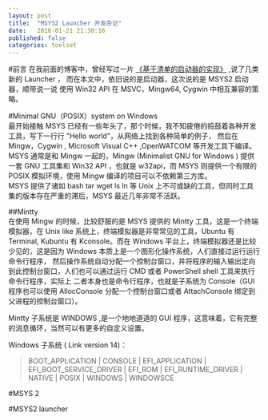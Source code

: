 ```yaml
---
layout: post
title:  "MSYS2 Launcher 开发杂记"
date:   2016-01-21 21:30:16
published: false
categories: toolset
---
```

#前言
在我前面的博客中，曾经写过一片 [《基于清单的启动器的实现》](http://forcemz.net/toolset/2015/11/27/NewLauncher.html) ,说了几类新的 Launcher ，
而在本文中，依旧说的是启动器，这次说的是 MSYS2 启动器，顺带说一说 使用 Win32 API 在 MSVC，Mingw64, Cygwin 中相互兼容的策略。

#Minimal GNU（POSIX）system on Windows     
最开始接触 MSYS 已经有一些年头了，那个时候，我不知疲倦的捣鼓着各种开发工具，写下一行行 "Hello world"，从网络上找到各种简单的例子，
然后在 Mingw，Cygwin , Microsoft Visual C++ ,OpenWATCOM 等开发工具下编译。MSYS 通常是和 Mingw 一起的，Mingw (Minimalist GNU for Windows
) 提供一套 GNU 工具集和 Win32 API ，也就是 w32api，而 MSYS 则提供一个有限的 POSIX 模拟环境，使用 Mingw 编译的项目可以不依赖第三方库。     
MSYS 提供了诸如 bash tar wget ls ln 等 Unix 上不可或缺的工具，但同时工具集的版本存在严重的滞后，MSYS 最近几年非常不活跃。

##Mintty    
在使用 Mingw 的时候，比较舒服的是 MSYS 提供的 Mintty 工具，这是一个终端模拟器，在 Unix like 系统上，终端模拟器是非常常见的工具，Ubuntu 有 Terminal,
Kubuntu 有 Kconsole。而在 Windows 平台上，终端模拟器还是比较少见的，这是因为 Windows 本质上是一个图形化操作系统，人们直接过运行运行命令行程序，
然后操作系统自动分配一个控制台窗口，并将程序的输入输出定向到此控制台窗口，人们也可以通过运行 CMD 或者 PowerShell shell 工具来执行命令行程序，实际上
二者本身也是命令行程序，也就是子系统为 Console（GUI 程序也可以使用 AllocConsole 分配一个控制台窗口或者 AttachConsole 绑定到父进程的控制台窗口）。

Mintty 子系统是 WINDOWS ,是一个地地道道的 GUI 程序，这意味着，它有完整的消息循环，当然可以有更多的自定义设置。

Windows 子系统 ( Link version 14)：    

>BOOT_APPLICATION | CONSOLE | EFI_APPLICATION | EFI_BOOT_SERVICE_DRIVER | EFI_ROM |
>EFI_RUNTIME_DRIVER | NATIVE | POSIX | WINDOWS | WINDOWSCE


#MSYS 2


#MSYS2 launcher
